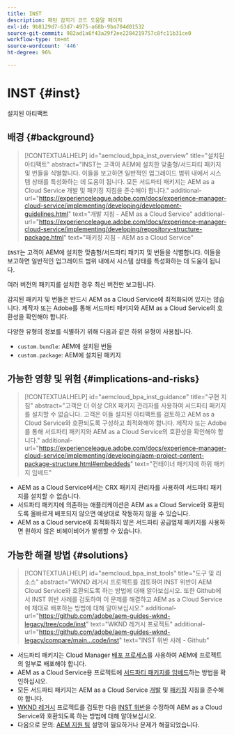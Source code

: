 ```yaml
---
title: INST
description: 패턴 감지기 코드 도움말 페이지
exl-id: 9b8129d7-63d7-4975-a68b-9ba704d01532
source-git-commit: 982ad1a6f43a29f2ee2284219757c8fc11b31ce0
workflow-type: tm+mt
source-wordcount: '446'
ht-degree: 96%

---
```


# INST {#inst}

설치된 아티팩트

## 배경 {#background}

>[!CONTEXTUALHELP]
>id="aemcloud_bpa_inst_overview"
>title="설치된 아티팩트"
>abstract="INST는 고객이 AEM에 설치한 맞춤형/서드파티 패키지 및 번들을 식별합니다. 이들을 보고하면 일반적인 업그레이드 범위 내에서 시스템 상태를 특성화하는 데 도움이 됩니다. 모든 서드파티 패키지는 AEM as a Cloud Service 개발 및 패키징 지침을 준수해야 합니다."
>additional-url="https://experienceleague.adobe.com/docs/experience-manager-cloud-service/implementing/developing/development-guidelines.html" text="개발 지침 - AEM as a Cloud Service"
>additional-url="https://experienceleague.adobe.com/docs/experience-manager-cloud-service/implementing/developing/repository-structure-package.html" text="패키징 지침 - AEM as a Cloud Service"

`INST`는 고객이 AEM에 설치한 맞춤형/서드파티 패키지 및 번들을 식별합니다. 이들을 보고하면 일반적인 업그레이드 범위 내에서 시스템 상태를 특성화하는 데 도움이 됩니다.

여러 버전의 패키지를 설치한 경우 최신 버전만 보고됩니다.

감지된 패키지 및 번들은 반드시 AEM as a Cloud Service에 최적화되어 있지는 않습니다. 제작자 또는 Adobe를 통해 서드파티 패키지와 AEM as a Cloud Service의 호환성을 확인해야 합니다.

다양한 유형의 정보를 식별하기 위해 다음과 같은 하위 유형이 사용됩니다.

* `custom.bundle`: AEM에 설치된 번들
* `custom.package`: AEM에 설치된 패키지

## 가능한 영향 및 위험 {#implications-and-risks}

>[!CONTEXTUALHELP]
>id="aemcloud_bpa_inst_guidance"
>title="구현 지침"
>abstract="고객은 더 이상 CRX 패키지 관리자를 사용하여 서드파티 패키지를 설치할 수 없습니다. 고객은 이들 설치된 아티팩트를 검토하고 AEM as a Cloud Service와 호환되도록 구성하고 최적화해야 합니다. 제작자 또는 Adobe를 통해 서드파티 패키지와 AEM as a Cloud Service의 호환성을 확인해야 합니다."
>additional-url="https://experienceleague.adobe.com/docs/experience-manager-cloud-service/implementing/developing/aem-project-content-package-structure.html#embeddeds" text="컨테이너 패키지에 하위 패키지 임베드"


* AEM as a Cloud Service에서는 CRX 패키지 관리자를 사용하여 서드파티 패키지를 설치할 수 없습니다.
* 서드파티 패키지에 의존하는 애플리케이션은 AEM as a Cloud Service와 호환되도록 올바르게 배포되지 않으면 예상대로 작동하지 않을 수 있습니다.
* AEM as a Cloud service에 최적화하지 않은 서드파티 공급업체 패키지를 사용하면 원하지 않은 비헤이비어가 발생할 수 있습니다.

## 가능한 해결 방법 {#solutions}

>[!CONTEXTUALHELP]
>id="aemcloud_bpa_inst_tools"
>title="도구 및 리소스"
>abstract="WKND 레거시 프로젝트를 검토하여 INST 위반이 AEM Cloud Service와 호환되도록 하는 방법에 대해 알아보십시오. 또한 Github에서 INST 위반 사례를 검토하여 이 문제를 해결하고 AEM as a Cloud Service에 제대로 배포하는 방법에 대해 알아보십시오."
>additional-url="https://github.com/adobe/aem-guides-wknd-legacy/tree/code/inst" text="WKND 레거시 프로젝트"
>additional-url="https://github.com/adobe/aem-guides-wknd-legacy/compare/main...code/inst" text="INST 위반 사례 - Github"

* 서드파티 패키지는 Cloud Manager [배포 프로세스](https://experienceleague.adobe.com/docs/experience-manager-cloud-service/implementing/using-cloud-manager/deploy-code.html#deployment-process)를 사용하여 AEM에 프로젝트의 일부로 배포해야 합니다.
* AEM as a Cloud Service용 프로젝트에 [서드파티 패키지를 임베드](https://experienceleague.adobe.com/docs/experience-manager-cloud-service/implementing/developing/aem-project-content-package-structure.html#embedding-3rd-party-packages)하는 방법을 확인하십시오.
* 모든 서드파티 패키지는 AEM as a Cloud Service [개발](https://experienceleague.adobe.com/docs/experience-manager-cloud-service/implementing/developing/development-guidelines.html) 및 [패키징](https://experienceleague.adobe.com/docs/experience-manager-cloud-service/implementing/developing/repository-structure-package.html) 지침을 준수해야 합니다.
* [WKND 레거시](https://github.com/adobe/aem-guides-wknd-legacy/tree/code/inst) 프로젝트를 검토한 다음 [INST 위반](https://github.com/adobe/aem-guides-wknd-legacy/compare/main...code/inst)을 수정하여 AEM as a Cloud Service와 호환되도록 하는 방법에 대해 알아보십시오.
* 다음으로 문의: [AEM 지원 팀](https://helpx.adobe.com/kr/enterprise/using/support-for-experience-cloud.html) 설명이 필요하거나 문제가 해결되었습니다.
